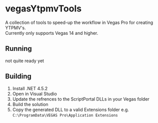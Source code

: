 # vegasYtpmvTools

A collection of tools to speed-up the workflow in Vegas Pro for creating YTPMV's.  
Currently only supports Vegas 14 and higher.


## Running
not quite ready yet

## Building
1. Install .NET 4.5.2
2. Open in Visual Studio
3. Update the refrences to the ScriptPortal DLLs in your Vegas folder
4. Build the solution
5. Copy the generated DLL to a valid Extensions folder e.g. `C:\ProgramData\VEGAS Pro\Application Extensions`